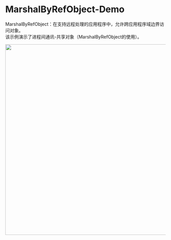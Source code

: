 # MarshalByRefObject-Demo
MarshalByRefObject：在支持远程处理的应用程序中，允许跨应用程序域边界访问对象。  
该示例演示了进程间通讯-共享对象（MarshalByRefObject的使用）。  

<img src="https://user-images.githubusercontent.com/31135352/233685245-8acc8a89-5118-4d28-8884-a11b80193962.png" width="600">
